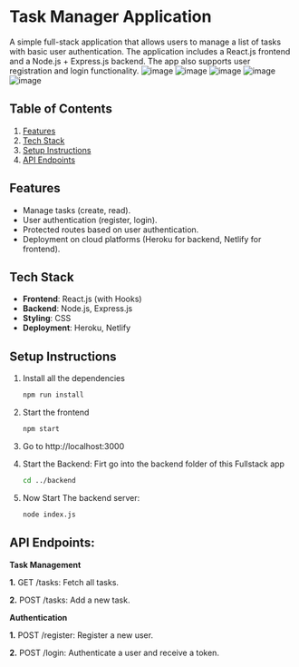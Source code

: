 # Task Manager Application

A simple full-stack application that allows users to manage a list of tasks with basic user authentication. The application includes a React.js frontend and a Node.js + Express.js backend. The app also supports user registration and login functionality.
![image](https://github.com/user-attachments/assets/cf31b4c8-f639-438a-8c4f-b33eee394ee7)
![image](https://github.com/user-attachments/assets/b8254f9e-182b-4c2a-8521-db6597a34efa)
![image](https://github.com/user-attachments/assets/acdc6c8b-2b46-42c4-adb3-f62696ad9f64)
![image](https://github.com/user-attachments/assets/89b8344e-39f0-4b9a-9592-fb696683fdc7)
![image](https://github.com/user-attachments/assets/2dc96969-de9a-4c3c-8b66-e9f5f03863c4)





## Table of Contents

1. [Features](#features)
2. [Tech Stack](#tech-stack)
3. [Setup Instructions](#setup-instructions)
4. [API Endpoints](#api-endpoints)
## Features

- Manage tasks (create, read).
- User authentication (register, login).
- Protected routes based on user authentication.
- Deployment on cloud platforms (Heroku for backend, Netlify for frontend).

## Tech Stack

- **Frontend**: React.js (with Hooks)
- **Backend**: Node.js, Express.js
- **Styling**: CSS
- **Deployment**: Heroku, Netlify

## Setup Instructions
1. Install all the dependencies

   ```sh
   npm run install
   ```

2. Start the frontend

   ```sh
   npm start
   ```
   
3. Go to http://localhost:3000

4. Start the Backend: Firt go into the backend folder of this Fullstack app
    ```sh
   cd ../backend
   ```
5. Now Start The backend server:
   ```sh
   node index.js
   ```

## API Endpoints:

**Task Management**

**1.** GET /tasks: Fetch all tasks.

**2.** POST /tasks: Add a new task.


**Authentication**

**1.** POST /register: Register a new user.

**2.** POST /login: Authenticate a user and receive a token.



